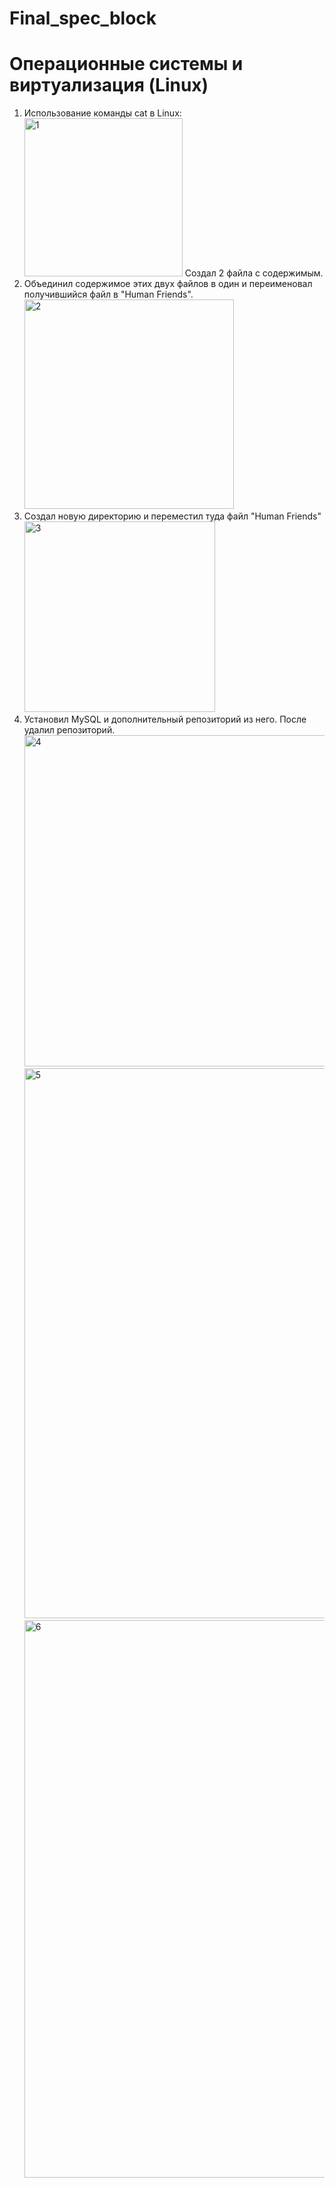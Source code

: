 # Final_spec_block

# Операционные системы и виртуализация (Linux)
1. Использование команды cat в Linux:
   <img width="253" alt="1" src="https://github.com/Qodrew/Final_spec_block/assets/120235371/444216c4-0001-45fa-8e9f-2b7d7cdcda17">
   Создал 2 файла с содержимым.
2. Объединил содержимое этих двух файлов в один и переименовал получившийся файл в "Human Friends".
   <img width="335" alt="2" src="https://github.com/Qodrew/Final_spec_block/assets/120235371/47fd3622-40f7-4999-b3e0-7f76880d2982">
3. Создал новую директорию и переместил туда файл "Human Friends"
   <img width="305" alt="3" src="https://github.com/Qodrew/Final_spec_block/assets/120235371/ccd9646e-a983-46f0-82cb-b9f8083d23cc">
4. Установил MySQL и дополнительный репозиторий из него. После удалил репозиторий.
   <img width="530" alt="4" src="https://github.com/Qodrew/Final_spec_block/assets/120235371/e94fd4f7-d724-4c50-a29c-19913a9b8065">
   <img width="880" alt="5" src="https://github.com/Qodrew/Final_spec_block/assets/120235371/bb590ad7-7ebe-4516-96c8-31d0d2694806">
   <img width="892" alt="6" src="https://github.com/Qodrew/Final_spec_block/assets/120235371/e2154862-0635-4f4b-9b4a-795c071a3b5b">

